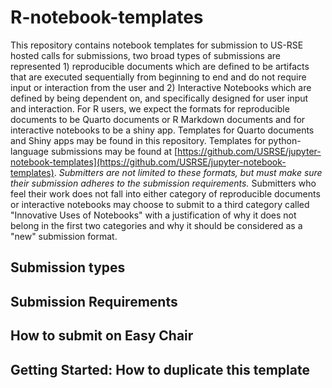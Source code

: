# R-notebook-templates
This repository contains notebook templates for submission to US-RSE hosted calls for submissions, two broad types of submissions are represented 1) reproducible documents which are defined to be artifacts that are executed sequentially from beginning to end and do not require input or interaction from the user and 2) Interactive Notebooks which are defined by being dependent on, and specifically designed for user input and interaction. For R users, we expect the formats for reproducible documents to be Quarto documents or R Markdown documents and for interactive notebooks to be a shiny app. Templates for Quarto documents and Shiny apps may be found in this repository. Templates for python-language submissions may be found at [https://github.com/USRSE/jupyter-notebook-templates](https://github.com/USRSE/jupyter-notebook-templates). *Submitters are not limited to these formats, but must make sure their submission adheres to the submission requirements.* Submitters who feel their work does not fall into either category of reproducible documents or interactive notebooks may choose to submit to a third category called "Innovative Uses of Notebooks" with a justification of why it does not belong in the first two categories and why it should be considered as a "new" submission format. 

## Submission types

## Submission Requirements

## How to submit on Easy Chair

## Getting Started: How to duplicate this template





